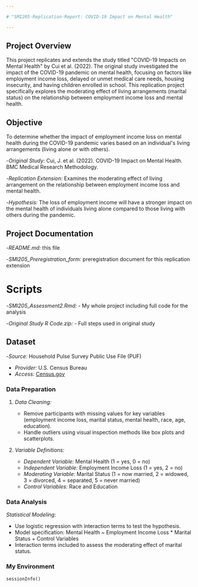 ```yaml
---

# "SMI205-Replication-Report: COVID-19 Impact on Mental Health"

---
```


## Project Overview

This project replicates and extends the study titled "COVID-19 Impacts on Mental Health" by Cui et al. (2022). The original study investigated the impact of the COVID-19 pandemic on mental health, focusing on factors like employment income loss, delayed or unmet medical care needs, housing insecurity, and having children enrolled in school. This replication project specifically explores the moderating effect of living arrangements (marital status) on the relationship between employment income loss and mental health.

## Objective

To determine whether the impact of employment income loss on mental health during the COVID-19 pandemic varies based on an individual's living arrangements (living alone or with others). 

-*Original Study:* Cui, J. et al. (2022). COVID-19 Impact on Mental Health. BMC Medical Research Methodology.

-*Replication Extension:* Examines the moderating effect of living arrangement on the relationship between employment income loss and mental health.

-*Hypothesis:* The loss of employment income will have a stronger impact on the mental health of individuals living alone compared to those living with others during the pandemic.

## Project Documentation 

-*README.md:* this file

-*SMI205_Preregistration_form:* preregistration document for this replication extension

# Scripts
-*SMI205_Assessment2.Rmd:* - My whole project including full code for the analysis

-*Original Study R Code.zip:* - Full steps used in original study

## Dataset

-*Source:* Household Pulse Survey Public Use File (PUF)
- *Provider:* U.S. Census Bureau
- *Access:* [Census.gov](https://www.census.gov/programs-surveys/household-pulse-survey/datasets.html)

### Data Preparation

1. *Data Cleaning:*
   - Remove participants with missing values for key variables (employment income loss, marital status, mental health, race, age, education).
   - Handle outliers using visual inspection methods like box plots and scatterplots.
   
2. *Variable Definitions:*
   - *Dependent Variable:* Mental Health (1 = yes, 0 = no)
   - *Independent Variable:* Employment Income Loss (1 = yes, 2 = no)
   - *Moderating Variable:* Marital Status (1 = now married, 2 = widowed, 3 = divorced, 4 = separated, 5 = never married)
   - *Control Variables:* Race and Education
   
### Data Analysis

*Statistical Modeling:*
   - Use logistic regression with interaction terms to test the hypothesis.
   - Model specification: Mental Health ~ Employment Income Loss * Marital Status + Control Variables
   - Interaction terms included to assess the moderating effect of marital status.

### My Environment

```{r}
sessionInfo()
```

